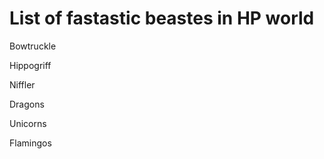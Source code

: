 # List of fastastic beastes in HP world



Bowtruckle

Hippogriff

Niffler

Dragons

Unicorns

Flamingos


